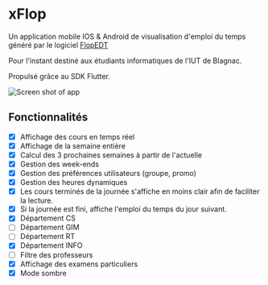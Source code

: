 # xFlop

Un application mobile IOS & Android de visualisation d'emploi du temps généré par le logiciel [FlopEDT](http://www.flopedt.org/) 

Pour l'instant destiné aux étudiants informatiques de l'IUT de Blagnac. 

Propulsé grâce au SDK Flutter. 

![Screen shot of app](https://image.noelshack.com/fichiers/2019/38/7/1569176127-capture-d-ecran-2019-09-22-a-20-15-06.png "xFlop!")


## Fonctionnalités

- [x] Affichage des cours en temps réel
- [x] Affichage de la semaine entière
- [x] Calcul des 3 prochaines semaines à partir de l'actuelle
- [x] Gestion des week-ends
- [x] Gestion des préférences utilisateurs (groupe, promo)
- [x] Gestion des heures dynamiques
- [x] Les cours terminés de la journée s'affiche en moins clair afin de faciliter la lecture. 
- [x] Si la journée est fini, affiche l'emploi du temps du jour suivant.
- [x] Département CS
- [ ] Département GIM
- [ ] Département RT
- [x] Département INFO
- [ ] Filtre des professeurs
- [x] Affichage des examens particuliers
- [x] Mode sombre
